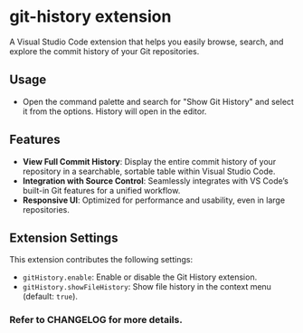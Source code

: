 # git-history extension

A Visual Studio Code extension that helps you easily browse, search, and explore the commit history of your Git repositories.

## Usage

- Open the command palette and search for "Show Git History" and select it from the options. History will open in the editor.

## Features
- **View Full Commit History**: Display the entire commit history of your repository in a searchable, sortable table within Visual Studio Code.
- **Integration with Source Control**: Seamlessly integrates with VS Code’s built-in Git features for a unified workflow.
- **Responsive UI**: Optimized for performance and usability, even in large repositories.

## Extension Settings

This extension contributes the following settings:

* `gitHistory.enable`: Enable or disable the Git History extension.
* `gitHistory.showFileHistory`: Show file history in the context menu (default: `true`).


### Refer to CHANGELOG for more details.

